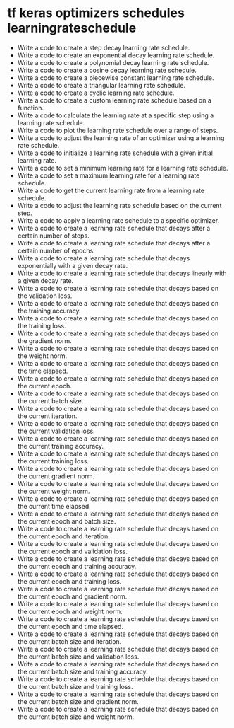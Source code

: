 # tf keras optimizers schedules learningrateschedule

- Write a code to create a step decay learning rate schedule.
- Write a code to create an exponential decay learning rate schedule.
- Write a code to create a polynomial decay learning rate schedule.
- Write a code to create a cosine decay learning rate schedule.
- Write a code to create a piecewise constant learning rate schedule.
- Write a code to create a triangular learning rate schedule.
- Write a code to create a cyclic learning rate schedule.
- Write a code to create a custom learning rate schedule based on a function.
- Write a code to calculate the learning rate at a specific step using a learning rate schedule.
- Write a code to plot the learning rate schedule over a range of steps.
- Write a code to adjust the learning rate of an optimizer using a learning rate schedule.
- Write a code to initialize a learning rate schedule with a given initial learning rate.
- Write a code to set a minimum learning rate for a learning rate schedule.
- Write a code to set a maximum learning rate for a learning rate schedule.
- Write a code to get the current learning rate from a learning rate schedule.
- Write a code to adjust the learning rate schedule based on the current step.
- Write a code to apply a learning rate schedule to a specific optimizer.
- Write a code to create a learning rate schedule that decays after a certain number of steps.
- Write a code to create a learning rate schedule that decays after a certain number of epochs.
- Write a code to create a learning rate schedule that decays exponentially with a given decay rate.
- Write a code to create a learning rate schedule that decays linearly with a given decay rate.
- Write a code to create a learning rate schedule that decays based on the validation loss.
- Write a code to create a learning rate schedule that decays based on the training accuracy.
- Write a code to create a learning rate schedule that decays based on the training loss.
- Write a code to create a learning rate schedule that decays based on the gradient norm.
- Write a code to create a learning rate schedule that decays based on the weight norm.
- Write a code to create a learning rate schedule that decays based on the time elapsed.
- Write a code to create a learning rate schedule that decays based on the current epoch.
- Write a code to create a learning rate schedule that decays based on the current batch size.
- Write a code to create a learning rate schedule that decays based on the current iteration.
- Write a code to create a learning rate schedule that decays based on the current validation loss.
- Write a code to create a learning rate schedule that decays based on the current training accuracy.
- Write a code to create a learning rate schedule that decays based on the current training loss.
- Write a code to create a learning rate schedule that decays based on the current gradient norm.
- Write a code to create a learning rate schedule that decays based on the current weight norm.
- Write a code to create a learning rate schedule that decays based on the current time elapsed.
- Write a code to create a learning rate schedule that decays based on the current epoch and batch size.
- Write a code to create a learning rate schedule that decays based on the current epoch and iteration.
- Write a code to create a learning rate schedule that decays based on the current epoch and validation loss.
- Write a code to create a learning rate schedule that decays based on the current epoch and training accuracy.
- Write a code to create a learning rate schedule that decays based on the current epoch and training loss.
- Write a code to create a learning rate schedule that decays based on the current epoch and gradient norm.
- Write a code to create a learning rate schedule that decays based on the current epoch and weight norm.
- Write a code to create a learning rate schedule that decays based on the current epoch and time elapsed.
- Write a code to create a learning rate schedule that decays based on the current batch size and iteration.
- Write a code to create a learning rate schedule that decays based on the current batch size and validation loss.
- Write a code to create a learning rate schedule that decays based on the current batch size and training accuracy.
- Write a code to create a learning rate schedule that decays based on the current batch size and training loss.
- Write a code to create a learning rate schedule that decays based on the current batch size and gradient norm.
- Write a code to create a learning rate schedule that decays based on the current batch size and weight norm.